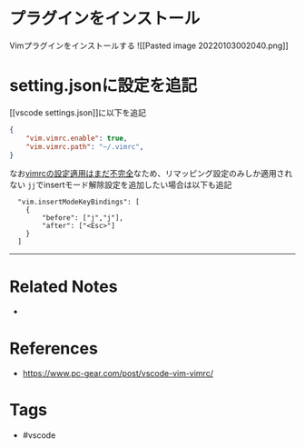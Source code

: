 # プラグインをインストール
Vimプラグインをインストールする
![[Pasted image 20220103002040.png]]

# setting.jsonに設定を追記
[[vscode settings.json]]に以下を追記
```json
{
	"vim.vimrc.enable": true,
    "vim.vimrc.path": "~/.vimrc",
}

```


なお[vimrcの設定適用はまだ不完全](https://github.com/VSCodeVim/Vim#vimrc-support)なため、リマッピング設定のみしか適用されない
`jj`でinsertモード解除設定を追加したい場合は以下も追記
```
  "vim.insertModeKeyBindings": [
    {
        "before": ["j","j"],
        "after": ["<Esc>"]
    }
  ]
```

---
# Related Notes
- 

# References
- https://www.pc-gear.com/post/vscode-vim-vimrc/

# Tags
- #vscode 